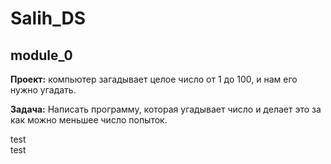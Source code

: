# Salih_DS

## module_0
<p><b>Проект:</b> компьютер загадывает целое число от 1 до 100, и нам его нужно угадать.</p>
<p><b>Задача:</b> Написать программу, которая угадывает число и делает это за как можно меньшее число попыток.</p>
test<br/>test
